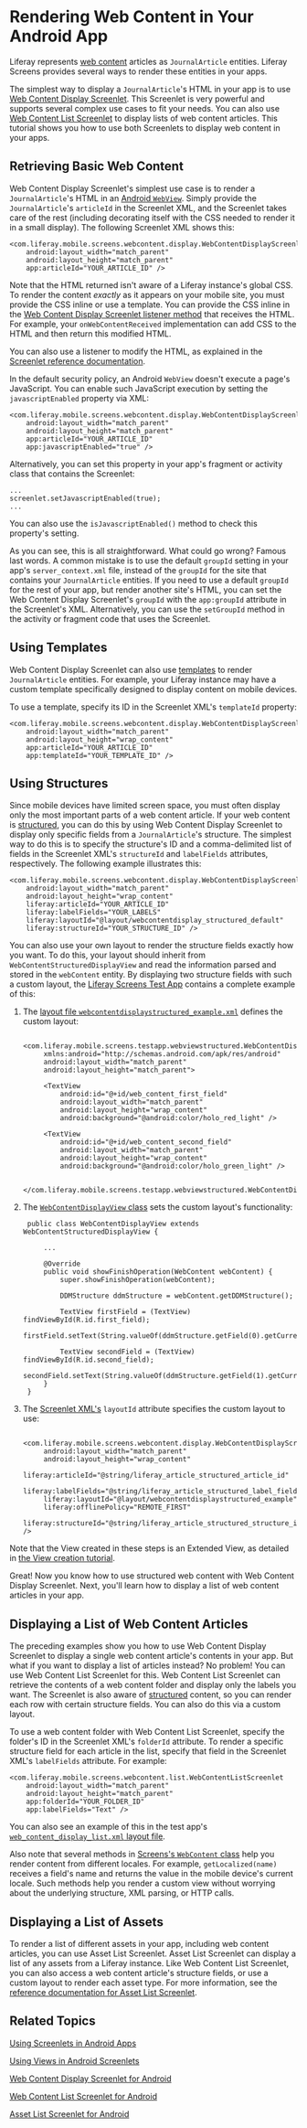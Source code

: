 # Rendering Web Content in Your Android App [](id=rendering-web-content-in-your-android-app)

Liferay represents 
[web content](/discover/portal/-/knowledge_base/7-0/web-content-management) 
articles as `JournalArticle` entities. Liferay Screens provides several ways to 
render these entities in your apps. 

The simplest way to display a `JournalArticle`'s HTML in your app is to use 
[Web Content Display Screenlet](/develop/reference/-/knowledge_base/7-0/webcontentdisplayscreenlet-for-android). 
This Screenlet is very powerful and supports several complex use cases to fit 
your needs. You can also use 
[Web Content List Screenlet](/develop/reference/-/knowledge_base/7-0/web-content-list-screenlet-for-android) 
to display lists of web content articles. This tutorial shows you how to use 
both Screenlets to display web content in your apps. 

## Retrieving Basic Web Content [](id=retrieving-basic-web-content)

Web Content Display Screenlet's simplest use case is to render a 
`JournalArticle`'s HTML in an 
[Android `WebView`](http://developer.android.com/guide/webapps/webview.html). 
Simply provide the `JournalArticle`'s `articleId` in the Screenlet XML, and the 
Screenlet takes care of the rest (including decorating itself with the CSS 
needed to render it in a small display). The following Screenlet XML shows this: 

    <com.liferay.mobile.screens.webcontent.display.WebContentDisplayScreenlet
        android:layout_width="match_parent"
        android:layout_height="match_parent"
        app:articleId="YOUR_ARTICLE_ID" />

Note that the HTML returned isn't aware of a Liferay instance's global CSS. To 
render the content *exactly* as it appears on your mobile site, you must provide 
the CSS inline or use a template. You can provide the CSS inline in the 
[Web Content Display Screenlet listener method](/develop/reference/-/knowledge_base/7-0/webcontentdisplayscreenlet-for-android#listener) 
that receives the HTML. For example, your `onWebContentReceived` implementation 
can add CSS to the HTML and then return this modified HTML. 

You can also use a listener to modify the HTML, as explained in the 
[Screenlet reference documentation](/develop/reference/-/knowledge_base/7-0/webcontentdisplayscreenlet-for-android). 

In the default security policy, an Android `WebView` doesn't execute a page's 
JavaScript. You can enable such JavaScript execution by setting the 
`javascriptEnabled` property via XML:

    <com.liferay.mobile.screens.webcontent.display.WebContentDisplayScreenlet
        android:layout_width="match_parent"
        android:layout_height="match_parent"
        app:articleId="YOUR_ARTICLE_ID"
        app:javascriptEnabled="true" />

Alternatively, you can set this property in your app's fragment or activity 
class that contains the Screenlet: 

    ...
    screenlet.setJavascriptEnabled(true);
    ...

You can also use the `isJavascriptEnabled()` method to check this property's 
setting. 

As you can see, this is all straightforward. What could go wrong? Famous last 
words. A common mistake is to use the default `groupId` setting in your app's 
`server_context.xml` file, instead of the `groupId` for the site that contains 
your `JournalArticle` entities. If you need to use a default `groupId` for the 
rest of your app, but render another site's HTML, you can set the Web Content 
Display Screenlet's `groupId` with the `app:groupId` attribute in the 
Screenlet's XML. Alternatively, you can  use the `setGroupId` method in the 
activity or fragment code that uses the Screenlet. 

## Using Templates [](id=using-templates)

Web Content Display Screenlet can also use 
[templates](/discover/portal/-/knowledge_base/7-0/advanced-content-with-structures-and-templates) 
to render `JournalArticle` entities. For example, your Liferay instance may have 
a custom template specifically designed to display content on mobile devices. 

To use a template, specify its ID in the Screenlet XML's `templateId` property:

    <com.liferay.mobile.screens.webcontent.display.WebContentDisplayScreenlet
        android:layout_width="match_parent"
        android:layout_height="wrap_content"
        app:articleId="YOUR_ARTICLE_ID"
        app:templateId="YOUR_TEMPLATE_ID" />

## Using Structures [](id=using-structures)

Since mobile devices have limited screen space, you must often display only the 
most important parts of a web content article. If your web content is 
[structured](/discover/portal/-/knowledge_base/7-0/advanced-content-with-structures-and-templates#using-structures), 
you can do this by using Web Content Display Screenlet to display only specific 
fields from a `JournalArticle`'s structure. The simplest way to do this is to 
specify the structure's ID and a comma-delimited list of fields in the Screenlet 
XML's `structureId` and `labelFields` attributes, respectively. The following 
example illustrates this: 

    <com.liferay.mobile.screens.webcontent.display.WebContentDisplayScreenlet
        android:layout_width="match_parent"
        android:layout_height="wrap_content"
        liferay:articleId="YOUR_ARTICLE_ID"
        liferay:labelFields="YOUR_LABELS"
        liferay:layoutId="@layout/webcontentdisplay_structured_default"
        liferay:structureId="YOUR_STRUCTURE_ID" />

You can also use your own layout to render the structure fields exactly how you 
want. To do this, your layout should inherit from 
`WebContentStructuredDisplayView` and read the information parsed and stored in 
the `webContent` entity. By displaying two structure fields with such a custom 
layout, the 
[Liferay Screens Test App](https://github.com/liferay/liferay-screens/tree/master/android/samples/test-app) 
contains a complete example of this: 

1. The 
   [layout file `webcontentdisplaystructured_example.xml`](https://github.com/liferay/liferay-screens/blob/master/android/samples/test-app/src/main/res/layout/webcontentdisplaystructured_example.xml) 
   defines the custom layout: 

        <com.liferay.mobile.screens.testapp.webviewstructured.WebContentDisplayView 
            xmlns:android="http://schemas.android.com/apk/res/android"
            android:layout_width="match_parent"
            android:layout_height="match_parent">

            <TextView
                android:id="@+id/web_content_first_field"
                android:layout_width="match_parent"
                android:layout_height="wrap_content"
                android:background="@android:color/holo_red_light" />

            <TextView
                android:id="@+id/web_content_second_field"
                android:layout_width="match_parent"
                android:layout_height="wrap_content"
                android:background="@android:color/holo_green_light" />

        </com.liferay.mobile.screens.testapp.webviewstructured.WebContentDisplayView>

2. The 
   [`WebContentDisplayView` class](https://github.com/liferay/liferay-screens/blob/master/android/samples/test-app/src/main/java/com/liferay/mobile/screens/testapp/webviewstructured/WebContentDisplayView.java) 
   sets the custom layout's functionality: 

        public class WebContentDisplayView extends WebContentStructuredDisplayView {

            ...

            @Override
            public void showFinishOperation(WebContent webContent) {
                super.showFinishOperation(webContent);

                DDMStructure ddmStructure = webContent.getDDMStructure();

                TextView firstField = (TextView) findViewById(R.id.first_field);
                firstField.setText(String.valueOf(ddmStructure.getField(0).getCurrentValue()));

                TextView secondField = (TextView) findViewById(R.id.second_field);
                secondField.setText(String.valueOf(ddmStructure.getField(1).getCurrentValue()));
            }
        }

3. The 
   [Screenlet XML's](https://github.com/liferay/liferay-screens/blob/master/android/samples/test-app/src/main/res/layout/web_content_display_structured.xml) 
   `layoutId` attribute specifies the custom layout to use: 

        <com.liferay.mobile.screens.webcontent.display.WebContentDisplayScreenlet
            android:layout_width="match_parent"
            android:layout_height="wrap_content"
            liferay:articleId="@string/liferay_article_structured_article_id"
            liferay:labelFields="@string/liferay_article_structured_label_fields_first_field"
            liferay:layoutId="@layout/webcontentdisplaystructured_example"
            liferay:offlinePolicy="REMOTE_FIRST"
            liferay:structureId="@string/liferay_article_structured_structure_id" />

Note that the View created in these steps is an Extended View, as detailed in 
[the View creation tutorial](/develop/tutorials/-/knowledge_base/7-0/creating-android-views#extended-view). 

Great! Now you know how to use structured web content with Web Content Display 
Screenlet. Next, you'll learn how to display a list of web content articles in 
your app. 

## Displaying a List of Web Content Articles [](id=displaying-a-list-of-web-content-articles)

The preceding examples show you how to use Web Content Display Screenlet to 
display a single web content article's contents in your app. But what if you 
want to display a list of articles instead? No problem! You can use Web Content 
List Screenlet for this. Web Content List Screenlet can retrieve the contents of 
a web content folder and display only the labels you want. The Screenlet is also 
aware of 
[structured](/discover/portal/-/knowledge_base/7-0/advanced-content-with-structures-and-templates#using-structures) 
content, so you can render each row with certain structure fields. You can also 
do this via a custom layout. 

To use a web content folder with Web Content List Screenlet, specify the 
folder's ID in the Screenlet XML's `folderId` attribute. To render a specific 
structure field for each article in the list, specify that field in the 
Screenlet XML's `labelFields` attribute. For example: 

	<com.liferay.mobile.screens.webcontent.list.WebContentListScreenlet
		android:layout_width="match_parent"
		android:layout_height="match_parent"
		app:folderId="YOUR_FOLDER_ID"
		app:labelFields="Text" />

You can also see an example of this in the test app's 
[`web_content_display_list.xml` layout file](https://github.com/liferay/liferay-screens/blob/master/android/samples/test-app/src/main/res/layout/web_content_display_list.xml). 

Also note that several methods in 
[Screens's `WebContent` class](https://github.com/liferay/liferay-screens/blob/master/android/library/src/main/java/com/liferay/mobile/screens/webcontent/WebContent.java) 
help you render content from different locales. For example, 
`getLocalized(name)` receives a field's name and returns the value in the mobile 
device's current locale. Such methods help you render a custom view without 
worrying about the underlying structure, XML parsing, or HTTP calls. 

## Displaying a List of Assets [](id=displaying-a-list-of-assets)

To render a list of different assets in your app, including web content 
articles, you can use Asset List Screenlet. Asset List Screenlet can display a 
list of any assets from a Liferay instance. Like Web Content List Screenlet, you 
can also access a web content article's structure fields, or use a custom layout 
to render each asset type. For more information, see the 
[reference documentation for Asset List Screenlet](/develop/reference/-/knowledge_base/7-0/assetlistscreenlet-for-android). 

## Related Topics [](id=related-topics)

[Using Screenlets in Android Apps](/develop/tutorials/-/knowledge_base/7-0/using-screenlets-in-android-apps)

[Using Views in Android Screenlets](/develop/tutorials/-/knowledge_base/7-0/using-views-in-android-screenlets)

[Web Content Display Screenlet for Android](/develop/reference/-/knowledge_base/7-0/webcontentdisplayscreenlet-for-android)

[Web Content List Screenlet for Android](/develop/reference/-/knowledge_base/7-0/web-content-list-screenlet-for-android)

[Asset List Screenlet for Android](/develop/reference/-/knowledge_base/7-0/assetlistscreenlet-for-android)
